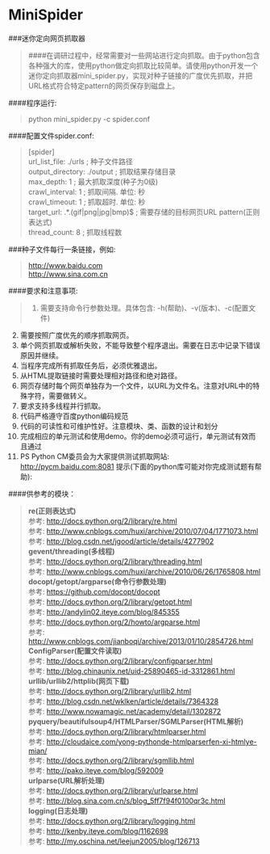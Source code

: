 # MiniSpider
###迷你定向网页抓取器

>####在调研过程中，经常需要对一些网站进行定向抓取。由于python包含各种强大的库，使用python做定向抓取比较简单。请使用python开发一个迷你定向抓取器mini_spider.py，实现对种子链接的广度优先抓取，并把URL格式符合特定pattern的网页保存到磁盘上。

####程序运行: 
>python mini_spider.py -c spider.conf 

####配置文件spider.conf: 
>[spider] <br> 
url_list_file: ./urls ; 种子文件路径  <br> 
output_directory: ./output ; 抓取结果存储目录 <br> 
max_depth: 1 ; 最大抓取深度(种子为0级) <br> 
crawl_interval: 1 ; 抓取间隔. 单位: 秒 <br> 
crawl_timeout: 1 ; 抓取超时. 单位: 秒 <br> 
target_url: .*.(gif|png|jpg|bmp)$ ; 需要存储的目标网页URL pattern(正则表达式) <br> 
thread_count: 8 ; 抓取线程数 <br> 

###种子文件每行一条链接，例如: 
>http://www.baidu.com <br> 
http://www.sina.com.cn 

####要求和注意事项:
>1. 需要支持命令行参数处理。具体包含: -h(帮助)、-v(版本)、-c(配置文件)
2. 需要按照广度优先的顺序抓取网页。
3. 单个网页抓取或解析失败，不能导致整个程序退出。需要在日志中记录下错误原因并继续。
4. 当程序完成所有抓取任务后，必须优雅退出。
5. 从HTML提取链接时需要处理相对路径和绝对路径。
6. 网页存储时每个网页单独存为一个文件，以URL为文件名。注意对URL中的特殊字符，需要做转义。
7. 要求支持多线程并行抓取。
8. 代码严格遵守百度python编码规范
9. 代码的可读性和可维护性好。注意模块、类、函数的设计和划分
10. 完成相应的单元测试和使用demo。你的demo必须可运行，单元测试有效而且通过
11. PS Python CM委员会为大家提供测试抓取网站: http://pycm.baidu.com:8081
提示(下面的python库可能对你完成测试题有帮助):

####供参考的模块：
>**re(正则表达式)** <br>
参考: http://docs.python.org/2/library/re.html <br>
参考: http://www.cnblogs.com/huxi/archive/2010/07/04/1771073.html <br>
参考: http://blog.csdn.net/jgood/article/details/4277902 <br>
**gevent/threading(多线程)**  <br>
参考: http://docs.python.org/2/library/threading.html <br> 
参考: http://www.cnblogs.com/huxi/archive/2010/06/26/1765808.html <br>
**docopt/getopt/argparse(命令行参数处理)** <br>
参考: https://github.com/docopt/docopt <br>
参考: http://docs.python.org/2/library/getopt.html <br>
参考: http://andylin02.iteye.com/blog/845355 <br>
参考: http://docs.python.org/2/howto/argparse.html <br>
参考: http://www.cnblogs.com/jianboqi/archive/2013/01/10/2854726.html <br>
**ConfigParser(配置文件读取)** <br>
参考: http://docs.python.org/2/library/configparser.html <br>
参考: http://blog.chinaunix.net/uid-25890465-id-3312861.html <br>
**urllib/urllib2/httplib(网页下载)** <br>
参考: http://docs.python.org/2/library/urllib2.html <br>
参考: http://blog.csdn.net/wklken/article/details/7364328 <br>
参考: http://www.nowamagic.net/academy/detail/1302872  <br>
**pyquery/beautifulsoup4/HTMLParser/SGMLParser(HTML解析)** <br>
参考: http://docs.python.org/2/library/htmlparser.html <br>
参考: http://cloudaice.com/yong-pythonde-htmlparserfen-xi-htmlye-mian/ <br>
参考: http://docs.python.org/2/library/sgmllib.html <br>
参考: http://pako.iteye.com/blog/592009 <br>
**urlparse(URL解析处理)** <br>
参考: http://docs.python.org/2/library/urlparse.html <br>
参考: http://blog.sina.com.cn/s/blog_5ff7f94f0100qr3c.html <br>
**logging(日志处理)** <br>
参考: http://docs.python.org/2/library/logging.html <br>
参考: http://kenby.iteye.com/blog/1162698 <br>
参考: http://my.oschina.net/leejun2005/blog/126713 <br>
